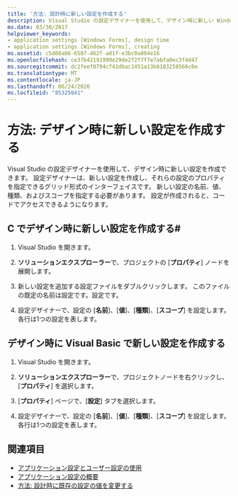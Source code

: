 ```yaml
---
title: '方法: 設計時に新しい設定を作成する'
description: Visual Studio の設定デザイナーを使用して、デザイン時に新しい Windows フォーム設定を作成する方法について説明します。
ms.date: 03/30/2017
helpviewer_keywords:
- application settings [Windows Forms], design time
- application settings [Windows Forms], creating
ms.assetid: c5d60a66-6507-462f-a81f-e3bc0a804e16
ms.openlocfilehash: ce37b42191999e29de2f2f7f7e7abfa0ec3f4d47
ms.sourcegitcommit: dc2feef0794cf41dbac1451a13b8183258566c0e
ms.translationtype: MT
ms.contentlocale: ja-JP
ms.lasthandoff: 06/24/2020
ms.locfileid: "85325841"
---
```

# <a name="how-to-create-a-new-setting-at-design-time"></a>方法: デザイン時に新しい設定を作成する

Visual Studio の設定デザイナーを使用して、デザイン時に新しい設定を作成できます。 設定デザイナーは、新しい設定を作成し、それらの設定のプロパティを指定できるグリッド形式のインターフェイスです。 新しい設定の名前、値、種類、およびスコープを指定する必要があります。 設定が作成されると、コードでアクセスできるようになります。

## <a name="create-a-new-setting-at-design-time-in-c"></a>C でデザイン時に新しい設定を作成する\#

1. Visual Studio を開きます。

2. **ソリューションエクスプローラー**で、プロジェクトの [**プロパティ**] ノードを展開します。

3. 新しい設定を追加する設定ファイルをダブルクリックします。 このファイルの既定の名前は設定です。設定です。

4. 設定デザイナーで、設定の [**名前**]、[**値**]、[**種類**]、[**スコープ**] を設定します。 各行は1つの設定を表します。

## <a name="create-a-new-setting-at-design-time-in-visual-basic"></a>デザイン時に Visual Basic で新しい設定を作成する

1. Visual Studio を開きます。

2. **ソリューションエクスプローラー**で、プロジェクトノードを右クリックし、[**プロパティ**] を選択します。

3. [**プロパティ**] ページで、[**設定**] タブを選択します。

4. 設定デザイナーで、設定の [**名前**]、[**値**]、[**種類**]、[**スコープ**] を設定します。 各行は1つの設定を表します。

## <a name="see-also"></a>関連項目

- [アプリケーション設定とユーザー設定の使用](using-application-settings-and-user-settings.md)
- [アプリケーション設定の概要](application-settings-overview.md)
- [方法: 設計時に既存の設定の値を変更する](how-to-change-the-value-of-an-existing-setting-at-design-time.md)
